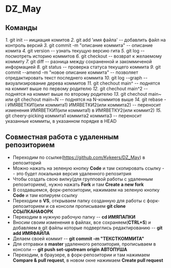 # DZ_May

## Команды

_1._ git init -- иициация комитов
_2._ git add 'имя файла' -- добавлить файл на контроль версий
_3._ git commit -m "описание коммита" -- описание комита
_4._ git version -- узнать текущую версию гита
_5._ git log -- посмотреть историю коммитов
_6._ git checkout -- возврат к желаемому коммиту
_7._ git diff -- разница между сохраненной и закоммиченой информацией
_8._ git status -- проверка статуса текущего коммита
_9._ git commit --amend -m "новое описание коммита" -- позволяет отредактировать текст последнего коммита
_10._ git log --graph -- визуализирование дерева коммитов
_11._ git chechout main^ -- поднятся на коммит выше по первому родителю
_12._ git chechout main^2 -- поднятся на коммит выше по второму родителю
_13._ git chechout main~ или git chechout main~N -- поднятся на N-коммитов выше 
_14._ git rebase -i ИМЯВЕТКИ1(или коммита1) ИМЯВЕТКИ2(или коммита2) -- переносит изменения ИМЯВЕТКИ1(или коммита1) в ИМЯВЕТКУ2(или коммит2)
_15._ git cheery-picking коммита1 коммита2 коммита3 -- переносит указанные коммиты, в указанном порядке в HEAD


## Совместная работа с удаленным репозиторием

* Переходим по ссылке(https://github.com/Kykeers/DZ_May) в репозиторий
* Можно нажать на зеленую кнопку **Code** и там скопировать ссылку -- это будет локальная версия удаленного репозитрия
* Чтобы создать свою вилку(для групповой работы с удаленным репозиторием), нужно нажать **Fork** и там **Create a new fork**
* В создавшемся, форк-репозитории, нажимаем на зеленую кнопку **Code** и там копируем ссылку
* Переходим в **VS**, открываем папку созданную для работы с форк-репозиторием и св консоли прописываем **git clone ССЫЛКАНАФОРК**
* Переходим в нужную рабочую папку -- **cd ИМЯПАПКИ**
* Вносим своим изменения в файлах, все сохраняем(**CTRL+S**) и добавляем в git файлы которые подверглись редактированию -- **git add ИМЯФАЙЛА**
* Делаем своей коммит -- **git commit -m "ТЕКСТКОММИТА"**
* Для отправки в **master** удаленного репозитория, прописываем в консоли -- **git push set-upstream origin АВТОПУША**
* Переходим, в браузере, в форк-репозитории и там нажимаем **Compare & pull request**, в новом окне нажимаем **Create pull request**